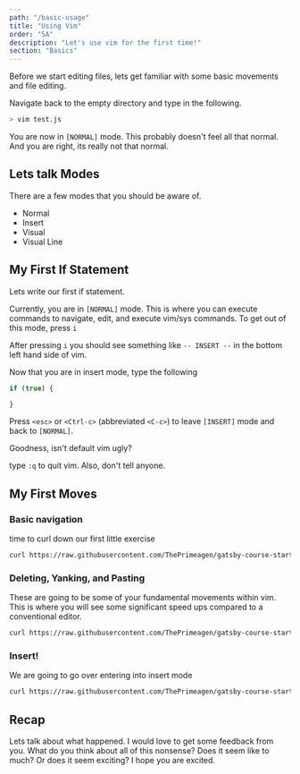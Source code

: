 ```yaml
---
path: "/basic-usage"
title: "Using Vim"
order: "5A"
description: "Let's use vim for the first time!"
section: "Basics"
---
```


Before we start editing files, lets get familiar with some basic movements and
file editing.

Navigate back to the empty directory and type in the following.

```bash
> vim test.js
```

You are now in `[NORMAL]` mode.  This probably doesn't feel all that normal.
And you are right, its really not that normal.

## Lets talk Modes
There are a few modes that you should be aware of.

* Normal
* Insert
* Visual 
* Visual Line

## My First If Statement
Lets write our first if statement.

Currently, you are in `[NORMAL]` mode.  This is where you can execute commands
to navigate, edit, and execute vim/sys commands.  To get out of this mode,
press `i`

After pressing `i` you should see something like `-- INSERT --` in the bottom
left hand side of vim.

Now that you are in insert mode, type the following

```js
if (true) {

}
```

Press `<esc>` or `<Ctrl-c>` (abbreviated `<C-c>`) to leave `[INSERT]` mode and back
to `[NORMAL]`.

Goodness, isn't default vim ugly?

type `:q` to quit vim.  Also, don't tell anyone.

## My First Moves
### Basic navigation

time to curl down our first little exercise

```bash
curl https://raw.githubusercontent.com/ThePrimeagen/gatsby-course-starter/master/course-website/lessons/exercise-0-hjkl-x.md > exercise && vim exercise
```

### Deleting, Yanking, and Pasting
These are going to be some of your fundamental movements within vim.  This is
where you will see some significant speed ups compared to a conventional editor.


```bash
curl https://raw.githubusercontent.com/ThePrimeagen/gatsby-course-starter/master/course-website/lessons/exercise-1-dpy.md > exercise && vim exercise
```

### Insert!
We are going to go over entering into insert mode

```bash
curl https://raw.githubusercontent.com/ThePrimeagen/gatsby-course-starter/master/course-website/lessons/exercise-2-insert.md > exercise && vim exercise
```

## Recap
Lets talk about what happened.  I would love to get some feedback from you.
What do you think about all of this nonsense?  Does it seem like to much?  Or
does it seem exciting?  I hope you are excited.
